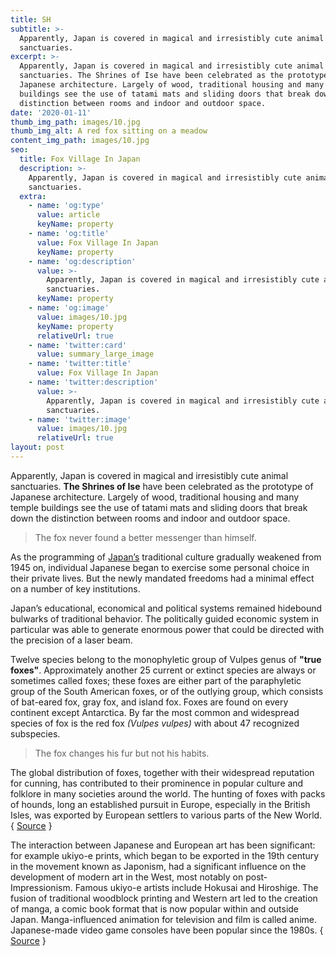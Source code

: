 ```yaml
---
title: SH
subtitle: >-
  Apparently, Japan is covered in magical and irresistibly cute animal
  sanctuaries.
excerpt: >-
  Apparently, Japan is covered in magical and irresistibly cute animal
  sanctuaries. The Shrines of Ise have been celebrated as the prototype of
  Japanese architecture. Largely of wood, traditional housing and many temple
  buildings see the use of tatami mats and sliding doors that break down the
  distinction between rooms and indoor and outdoor space.
date: '2020-01-11'
thumb_img_path: images/10.jpg
thumb_img_alt: A red fox sitting on a meadow
content_img_path: images/10.jpg
seo:
  title: Fox Village In Japan
  description: >-
    Apparently, Japan is covered in magical and irresistibly cute animal
    sanctuaries.
  extra:
    - name: 'og:type'
      value: article
      keyName: property
    - name: 'og:title'
      value: Fox Village In Japan
      keyName: property
    - name: 'og:description'
      value: >-
        Apparently, Japan is covered in magical and irresistibly cute animal
        sanctuaries.
      keyName: property
    - name: 'og:image'
      value: images/10.jpg
      keyName: property
      relativeUrl: true
    - name: 'twitter:card'
      value: summary_large_image
    - name: 'twitter:title'
      value: Fox Village In Japan
    - name: 'twitter:description'
      value: >-
        Apparently, Japan is covered in magical and irresistibly cute animal
        sanctuaries.
    - name: 'twitter:image'
      value: images/10.jpg
      relativeUrl: true
layout: post
---
```


Apparently, Japan is covered in magical and irresistibly cute animal sanctuaries. **The Shrines of Ise** have been celebrated as the prototype of Japanese architecture. Largely of wood, traditional housing and many temple buildings see the use of tatami mats and sliding doors that break down the distinction between rooms and indoor and outdoor space.

> The fox never found a better messenger than himself.

As the programming of <a title="Japan" href="http://en.wikipedia.org/wiki/Japan" target="_blank">Japan’s</a> traditional culture gradually weakened from 1945 on, individual Japanese began to exercise some personal choice in their private lives. But the newly mandated freedoms had a minimal effect on a number of key institutions.

Japan’s educational, economical and political systems remained hidebound bulwarks of traditional behavior. The politically guided economic system in particular was able to generate enormous power that could be directed with the precision of a laser beam.

Twelve species belong to the monophyletic group of Vulpes genus of **"true foxes"**. Approximately another 25 current or extinct species are always or sometimes called foxes; these foxes are either part of the paraphyletic group of the South American foxes, or of the outlying group, which consists of bat-eared fox, gray fox, and island fox. Foxes are found on every continent except Antarctica. By far the most common and widespread species of fox is the red fox *(Vulpes vulpes)* with about 47 recognized subspecies. 

> The fox changes his fur but not his habits.

The global distribution of foxes, together with their widespread reputation for cunning, has contributed to their prominence in popular culture and folklore in many societies around the world. The hunting of foxes with packs of hounds, long an established pursuit in Europe, especially in the British Isles, was exported by European settlers to various parts of the New World. { <a title="Fox" href="https://en.wikipedia.org/wiki/Fox" target="_blank">Source</a> }

The interaction between Japanese and European art has been significant: for example ukiyo-e prints, which began to be exported in the 19th century in the movement known as Japonism, had a significant influence on the development of modern art in the West, most notably on post-Impressionism. Famous ukiyo-e artists include Hokusai and Hiroshige. The fusion of traditional woodblock printing and Western art led to the creation of manga, a comic book format that is now popular within and outside Japan. Manga-influenced animation for television and film is called anime. Japanese-made video game consoles have been popular since the 1980s. { <a title="Ise Grand Shrine" href="http://en.wikipedia.org/wiki/Ise_Grand_Shrine" target="_blank">Source</a> }
